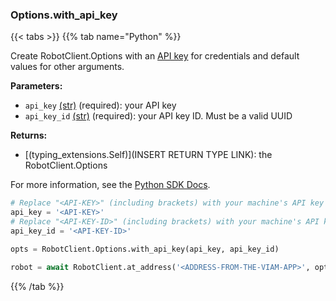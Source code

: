 ### Options.with_api_key

{{< tabs >}}
{{% tab name="Python" %}}

Create RobotClient.Options with an [API key](/fleet/cli/#authenticate) for credentials and default values for other arguments.

**Parameters:**

- `api_key` [(str)](https://docs.python.org/3/library/stdtypes.html#text-sequence-type-str) (required): your API key
- `api_key_id` [(str)](https://docs.python.org/3/library/stdtypes.html#text-sequence-type-str) (required): your API key ID. Must be a valid UUID


**Returns:**

- [(typing_extensions.Self)](INSERT RETURN TYPE LINK): the RobotClient.Options

For more information, see the [Python SDK Docs](https://python.viam.dev/autoapi/viam/robot/client/index.html#viam.robot.client.RobotClient.Options.with_api_key).

``` python {class="line-numbers linkable-line-numbers"}
# Replace "<API-KEY>" (including brackets) with your machine's API key
api_key = '<API-KEY>'
# Replace "<API-KEY-ID>" (including brackets) with your machine's API key ID
api_key_id = '<API-KEY-ID>'

opts = RobotClient.Options.with_api_key(api_key, api_key_id)

robot = await RobotClient.at_address('<ADDRESS-FROM-THE-VIAM-APP>', opts)

```

{{% /tab %}}
